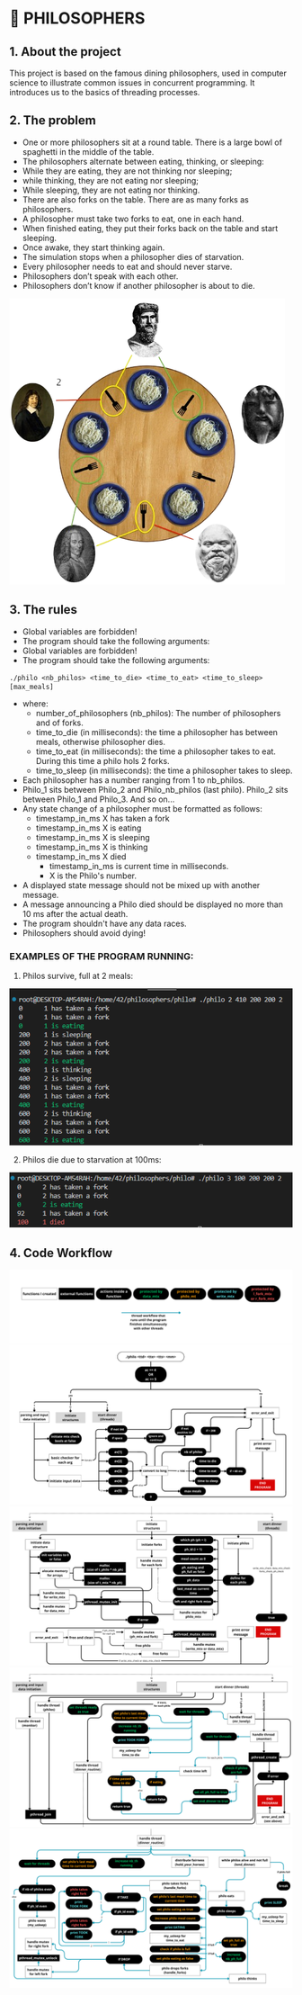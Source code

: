 # 🍝 PHILOSOPHERS

## 1. About the project
This project is based on the famous dining philosophers, used in computer science to illustrate common issues in concurrent programming. It introduces us to the basics of threading processes.

## 2. The problem
- One or more philosophers sit at a round table. There is a large bowl of spaghetti in the middle of the table.
- The philosophers alternate between eating, thinking, or sleeping:
- While they are eating, they are not thinking nor sleeping;
- while thinking, they are not eating nor sleeping;
- While sleeping, they are not eating nor thinking.
- There are also forks on the table. There are as many forks as philosophers.
- A philosopher must take two forks to eat, one in each hand.
- When finished eating, they put their forks back on the table and start sleeping.
- Once awake, they start thinking again.
- The simulation stops when a philosopher dies of starvation.
- Every philosopher needs to eat and should never starve.
- Philosophers don’t speak with each other.
- Philosophers don’t know if another philosopher is about to die.

<div aling="left">
     <img src="https://github.com/izzytoot/philosophers/blob/main/images/philos.png">
</div>

## 3. The rules
- Global variables are forbidden!
- The  program should take the following arguments:
- Global variables are forbidden!
- The program should take the following arguments:
```
./philo <nb_philos> <time_to_die> <time_to_eat> <time_to_sleep> [max_meals]
```
- where:
  - number_of_philosophers (nb_philos): The number of philosophers and of forks.
  - time_to_die (in milliseconds): the time a philosopher has between meals, otherwise philosopher dies.
  - time_to_eat (in milliseconds): the time a philosopher takes to eat. During this time a philo hols 2 forks.
  - time_to_sleep (in milliseconds): the time a philosopher takes to sleep.
- Each philosopher has a number ranging from 1 to nb_philos.
- Philo_1 sits between Philo_2 and Philo_nb_philos (last philo). Philo_2 sits between Philo_1 and Philo_3. And so on...
- Any state change of a philosopher must be formatted as follows:
  - timestamp_in_ms X has taken a fork
  - timestamp_in_ms X is eating
  - timestamp_in_ms X is sleeping
  - timestamp_in_ms X is thinking
  - timestamp_in_ms X died
    - timestamp_in_ms is current time in milliseconds.
    - X is the Philo's number.
- A displayed state message should not be mixed up with another message.
- A message announcing a Philo died should be displayed no more than 10 ms after the actual death.
- The program shouldn't have any data races.
- Philosophers should avoid dying!

### EXAMPLES OF THE PROGRAM RUNNING:
1. Philos survive, full at 2 meals:
  <div aling="left">
     <img src="https://github.com/izzytoot/philosophers/blob/main/images/ex.%201.png">
</div>

2. Philos die due to starvation at 100ms:
<div aling="left">
     <img src="https://github.com/izzytoot/philosophers/blob/main/images/ex.%202.png">
</div>

## 4. Code Workflow

<div aling="left">
     <img src="https://github.com/izzytoot/philosophers/blob/main/images/legenda.png">
</div>

<div aling="left">
     <img src="https://github.com/izzytoot/philosophers/blob/main/images/workflow%201.png">
</div>

<div aling="left">
     <img src="https://github.com/izzytoot/philosophers/blob/main/images/workflow%202.png">
</div>

<div aling="left">
     <img src="https://github.com/izzytoot/philosophers/blob/main/images/workflow%203.png">
</div>

<div aling="left">
     <img src="https://github.com/izzytoot/philosophers/blob/main/images/workflow%204.png">
</div>
